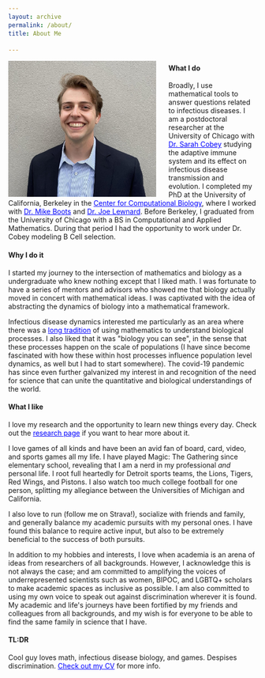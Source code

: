 ```yaml
---
layout: archive
permalink: /about/
title: About Me

---
```


<img src="/images/graham-short.jpg" alt="A picture" style="float:left;padding-right:25px;width:300px;height:275px;">

#### What I do
Broadly, I use mathematical tools to answer questions related to infectious diseases. I am a postdoctoral researcher at the University of Chicago with <a href="https://cobeylab.uchicago.edu/" target="_blank" style="color:blue;">Dr. Sarah Cobey</a> studying the adaptive immune system and its effect on infectious disease transmission and evolution. I completed my PhD at the University of California, Berkeley in the <a href="https://ccb.berkeley.edu/" target="_blank" style="color:blue;">Center for Computational Biology</a>, where I worked with <a href="https://bootslab.org/" target="_blank" style="color:blue;">Dr. Mike Boots</a> and <a href="https://publichealth.berkeley.edu/people/joseph-lewnard/" target="_blank" style="color:blue;">Dr. Joe Lewnard</a>. Before Berkeley, I graduated from the University of Chicago with a BS in Computational and Applied Mathematics. During that period I had the opportunity to work under Dr. Cobey modeling B Cell selection.

#### Why I do it
I started my journey to the intersection of mathematics and biology as a undergraduate who knew nothing except that I liked math. I was fortunate to have a series of mentors and advisors who showed me that biology actually moved in concert with mathematical ideas. I was captivated with the idea of abstracting the dynamics of biology into a mathematical framework.

Infectious disease dynamics interested me particularly as an area where there was a <a href="https://doi.org/10.1098/rspa.1927.0118"  target="_blank" style="color:blue;">long tradition</a> of using mathematics to understand biological processes. I also liked that it was "biology you can see", in the sense that these processes happen on the scale of populations (I have since become fascinated with how these within host processes influence population level dynamics, as well but I had to start somewhere). The covid-19 pandemic has since even further galvanized my interest in and recognition of the need for science that can unite the quantitative and biological understandings of the world.

#### What I like
I love my research and the opportunity to learn new things every day. Check out the <a href="../research/" style="color:blue;">research page</a> if you want to hear more about it.

I love games of all kinds and have been an avid fan of board, card, video, and sports games all my life. I have played Magic: The Gathering since elementary school, revealing that I am a nerd in my professional <i>and</i> personal life. I root full heartedly for Detroit sports teams, the Lions, Tigers, Red Wings, and Pistons. I also watch too much college football for one person, splitting my allegiance between the Universities of Michigan and California.

I also love to run (follow me on Strava!), socialize with friends and family, and generally balance my academic pursuits with my personal ones. I have found this balance to require active input, but also to be extremely beneficial to the success of both pursuits.

In addition to my hobbies and interests, I love when academia is an arena of ideas from researchers of all backgrounds. However, I acknowledge this is not always the case; and am committed to amplifying the voices of underrepresented scientists such as women, BIPOC, and LGBTQ+ scholars to make academic spaces as inclusive as possible. I am also committed to using my own voice to speak out against discrimination wherever it is found. My academic and life's journeys have been fortified by my friends and colleagues from all backgrounds, and my wish is for everyone to be able to find the same family in science that I have.

#### TL:DR
Cool guy loves math, infectious disease biology, and games. Despises discrimination. <a href="../docs/GrahamNorthrupCV.pdf" target="_blank" style="color:blue;">Check out my CV</a> for more info.
